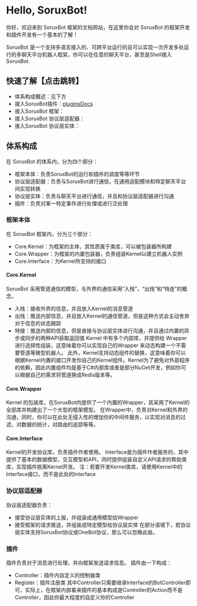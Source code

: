 # Hello, SoruxBot!
你好，欢迎来到 SoruxBot 框架的文档网站，在这里你会对 SoruxBot 的框架开发和插件开发有一个基本的了解！

SoruxBot 是一个支持多语言接入的、可跨平台运行的且可以实现一次开发多处运行的多聊天平台机器人框架，你可以在任意的聊天平台，甚至是Shell接入SoruxBot.

## 快速了解【点击跳转】
- 体系构成概述：见下方
- 接入SoruxBot插件：[pluginsDocs](/pluginsDocs/)
- 接入SoruxBot 框架：
- 接入SoruxBot 协议层适配器：
- 接入SoruxBot 协议层实体：

## 体系构成

在 SoruxBot 的体系内，分为四个部分：
- 框架本体：负责SoruxBot的运行和插件的调度等等环节
- 协议层适配器：负责与SoruxBot进行通信，在通用适配模块和特定聊天平台间实现转换
- 协议层实体：负责与聊天平台进行通信，并且和协议层适配器进行沟通
- 插件：负责对某一特定事件进行处理或进行泛处理

### 框架本体
在 SoruxBot 框架内，分为三个部分：
- Core.Kernel：为框架的主体，其性质属于类库，可以被包装器所构建
- Core.Wrapper：为框架的内置包装器，负责组装Kernel以建立机器人实例
- Core.Interface：为Kernel所支持的接口
#### Core.Kernel
SoruxBot 采用管道通信的模型，与外界的通信采用“入栈”，“出栈”和“特连”的概念。
- 入栈：接收外界的信息，并且放入Kernel的消息管道
- 出栈：推送内部信息，并且放入Kernel的通信管道，但是这种方式会主动舍弃对于信息的状态跟踪
- 特接：推送内部的信息，但是直接与协议层实体进行沟通，并且通过内置的异步或同步的两种API获取返回值
Kernel 中有多个内部库，并提供给 Wrapper 进行选择性组装，这意味着你可以实现自己的Wrapper 来动态构建一个不需要管道等微型机器人。
此外，Kernel支持动态组件的替换，这意味着你可以根据Kernel内置的接口开发你自己的Kernel组件。Kernel为了避免对外部程序的依赖，因此内置组件均是基于C#内部库或者是部分NuGet开发，例如你可以根据自己的需求将管道换成Redis版本等。
#### Core.Wrapper
Kernel 的包装库，在SoruxBot内提供了一个内置的Wrapper，其采用了Kernel的全部库并构建出了一个大型的框架模型。
在Wrapper中，负责对Kernel和外界的沟通，同时，你可以在此处无侵入性的增加你的中间件服务，以实现对消息的过滤，对数据的统计，对路由的追踪等等。
#### Core.Interface
Kernel的开发协议库，负责插件作者使用。
Interface是为插件作者服务的，其中提供了基本的数据模型，交互模型和API，同时提供组装自定义API请求的帮助类库，实现插件脱离Kernel开发。
注：若要开发Kernel类库，请使用Kernel中的Interface接口，而不是此处的Interface
### 协议层适配器
协议层适配器负责：
- 接受协议层实体的上报，并组装成通用模型给Wrapper
- 接受框架的请求推送，并组装成特定模型给协议层实体
在部分语境下，若协议层实体支持SoruxBot协议或OneBot协议，那么可以忽略此层。
### 插件
插件负责对于消息进行处理，并向框架发送请求信息。
插件由一下构成：
- Controller：插件内自定义的控制器类
- Register：插件注册类
其中Controller只需要继承Interface的BotController即可，实际上，在框架内部看来插件的基本构成是Controller的Action而不是Controller，因此你最大程度的自定义你的Controller